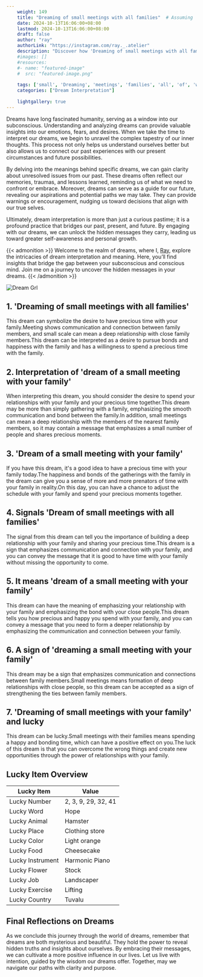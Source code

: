 ```yaml
---
    weight: 149
    title: "Dreaming of small meetings with all families"  # Assuming 'title' column exists
    date: 2024-10-13T16:06:00+08:00
    lastmod: 2024-10-13T16:06:00+08:00
    draft: false
    author: "ray"
    authorLink: "https://instagram.com/ray._.atelier"
    description: "Discover how 'Dreaming of small meetings with all families' can interpret your future and uncover its significant meanings in your life."
    #images: []
    #resources:
    #- name: "featured-image"
    #  src: "featured-image.png"
    
    tags: ['small', 'Dreaming', 'meetings', 'families', 'all', 'of', 'with']
    categories: ["Dream Interpretation"]
    
    lightgallery: true
---
```

    
Dreams have long fascinated humanity, serving as a window into our subconscious. Understanding and analyzing dreams can provide valuable insights into our emotions, fears, and desires. When we take the time to interpret our dreams, we begin to unravel the complex tapestry of our inner thoughts. This process not only helps us understand ourselves better but also allows us to connect our past experiences with our present circumstances and future possibilities.

By delving into the meanings behind specific dreams, we can gain clarity about unresolved issues from our past. These dreams often reflect our memories, traumas, and lessons learned, reminding us of what we need to confront or embrace. Moreover, dreams can serve as a guide for our future, revealing our aspirations and potential paths we may take. They can provide warnings or encouragement, nudging us toward decisions that align with our true selves.

Ultimately, dream interpretation is more than just a curious pastime; it is a profound practice that bridges our past, present, and future. By engaging with our dreams, we can unlock the hidden messages they carry, leading us toward greater self-awareness and personal growth.

{{< admonition >}}
Welcome to the realm of dreams, where I, [Ray](https://instagram.com/ray._.atelier), explore the intricacies of dream interpretation and meaning. Here, you’ll find insights that bridge the gap between your subconscious and conscious mind. Join me on a journey to uncover the hidden messages in your dreams.
{{< /admonition >}}

![Dream Grl](https://cdn.pixabay.com/photo/2017/11/02/03/35/gothic-2910057_1280.jpg "Dream Grl")

## 1. 'Dreaming of small meetings with all families'
This dream can symbolize the desire to have precious time with your family.Meeting shows communication and connection between family members, and small scale can mean a deep relationship with close family members.This dream can be interpreted as a desire to pursue bonds and happiness with the family and has a willingness to spend a precious time with the family.

## 2. Interpretation of 'dream of a small meeting with your family'
When interpreting this dream, you should consider the desire to spend your relationships with your family and your precious time together.This dream may be more than simply gathering with a family, emphasizing the smooth communication and bond between the family.In addition, small meetings can mean a deep relationship with the members of the nearest family members, so it may contain a message that emphasizes a small number of people and shares precious moments.

## 3. 'Dream of a small meeting with your family'
If you have this dream, it's a good idea to have a precious time with your family today.The happiness and bonds of the gatherings with the family in the dream can give you a sense of more and more prenators of time with your family in reality.On this day, you can have a chance to adjust the schedule with your family and spend your precious moments together.

## 4. Signals 'Dream of small meetings with all families'
The signal from this dream can tell you the importance of building a deep relationship with your family and sharing your precious time.This dream is a sign that emphasizes communication and connection with your family, and you can convey the message that it is good to have time with your family without missing the opportunity to come.

## 5. It means 'dream of a small meeting with your family'
This dream can have the meaning of emphasizing your relationship with your family and emphasizing the bond with your close people.This dream tells you how precious and happy you spend with your family, and you can convey a message that you need to form a deeper relationship by emphasizing the communication and connection between your family.

## 6. A sign of 'dreaming a small meeting with your family'
This dream may be a sign that emphasizes communication and connections between family members.Small meetings means formation of deep relationships with close people, so this dream can be accepted as a sign of strengthening the ties between family members.

## 7. 'Dreaming of small meetings with your family' and lucky
This dream can be lucky.Small meetings with their families means spending a happy and bonding time, which can have a positive effect on you.The luck of this dream is that you can overcome the wrong things and create new opportunities through the power of relationships with your family.

## Lucky Item Overview
| Lucky Item          | Value              |
|---------------|--------------------|
| Lucky Number        | 2, 3, 9, 29, 32, 41  |
| Lucky Word          | Hope |
| Lucky Animal        | Hamster |
| Lucky Place         | Clothing store     |
| Lucky Color         | Light orange     |
| Lucky Food          | Cheesecake      |
| Lucky Instrument    | Harmonic Piano |
| Lucky Flower        | Stock    |
| Lucky Job           | Landscaper       |
| Lucky Exercise      | Lifting  |
| Lucky Country       | Tuvalu    |


##  Final Reflections on Dreams

As we conclude this journey through the world of dreams, remember that dreams are both mysterious and beautiful. They hold the power to reveal hidden truths and insights about ourselves. By embracing their messages, we can cultivate a more positive influence in our lives. Let us live with intention, guided by the wisdom our dreams offer. Together, may we navigate our paths with clarity and purpose.
